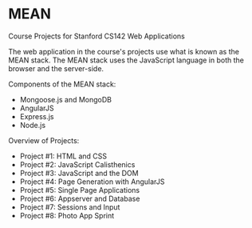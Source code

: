 # MEAN
Course Projects for Stanford CS142 Web Applications

The web application in the course's projects use what is known as the MEAN stack. 
The MEAN stack uses the JavaScript language in both the browser and the server-side. 

Components of the MEAN stack:
- Mongoose.js and MongoDB
- AngularJS
- Express.js
- Node.js

Overview of Projects:
- Project #1: HTML and CSS
- Project #2: JavaScript Calisthenics
- Project #3: JavaScript and the DOM
- Project #4: Page Generation with AngularJS
- Project #5: Single Page Applications
- Project #6: Appserver and Database
- Project #7: Sessions and Input
- Project #8: Photo App Sprint
